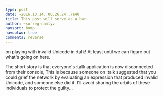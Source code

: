 ```yaml
---
type: post
date: ~2016.10.14..00.26.24..7e40
title: This post will serve as a ban
author: ~sorreg-namtyv
navsort: bump
navuptwo: true
comments: reverse
---
```


on playing with invalid Unicode in :talk!  At least until we can figure out what's going on here.

The short story is that everyone's :talk application is now disconnected from their console, This is because someone on :talk suggested that you could grief the network by evaluating an expression that produced invalid Unicode, and someone else did it.  I'll avoid sharing the urbits of these individuals to protect the guilty...